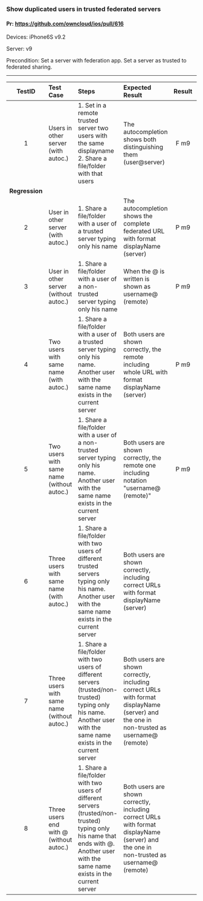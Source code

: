 ###  Show duplicated users in trusted federated servers 

#### Pr: https://github.com/owncloud/ios/pull/616 

Devices: iPhone6S v9.2

Server: v9

Precondition: Set a server with federation app. Set a server as trusted to federated sharing.

---

 
| TestID | Test Case | Steps | Expected Result | Result | Related Comment |
| :-----: | :------- | :---- | :-------------- | :----: | :-------------- |
| 1 | Users in other server (with autoc.)| 1. Set in a remote trusted server two users with the same displayname<br> 2. Share a file/folder with that users| The autocompletion shows both distinguishing them (user@server)| F m9 | In share view the users are not being distinguished |
|**Regression**||||||
| 2 | User in other server (with autoc.)|  1. Share a file/folder with a user of a trusted server typing only his name| The autocompletion shows the complete federated URL with format displayName (server)| P m9 ||
| 3 | User in other server (without autoc.) |  1. Share a file/folder with a user of a non-trusted server typing only his name| When the @ is written is shown as username@ (remote)| P m9 ||
| 4 | Two users with same name  (with autoc.) |  1. Share a file/folder with a user of a trusted server typing only his name. Another user with the same name exists in the current server| Both users are shown correctly, the remote including whole URL with format displayName (server)| P m9 ||
| 5 | Two users with same name  (without autoc.) |  1. Share a file/folder with a user of a non-trusted server typing only his name. Another user with the same name exists in the current server| Both users are shown correctly, the remote one including notation "username@ (remote)"| P m9 ||
| 6 | Three users with same name  (with autoc.) |  1. Share a file/folder with two users of different trusted servers typing only his name. Another user with the same name exists in the current server| Both users are shown correctly, including correct URLs with format displayName (server)|||
| 7 | Three users with same name  (without autoc.) |  1. Share a file/folder with two users of different servers (trusted/non-trusted) typing only his name. Another user with the same name exists in the current server| Both users are shown correctly, including correct URLs with format displayName (server) and the one in non-trusted as username@ (remote)|||
| 8 | Three users end with @ (without autoc.) |  1. Share a file/folder with two users of different servers (trusted/non-trusted) typing only his name that ends with @. Another user with the same name exists in the current server| Both users are shown correctly, including correct URLs  with format displayName (server) and the one in non-trusted as username@ (remote)|||


